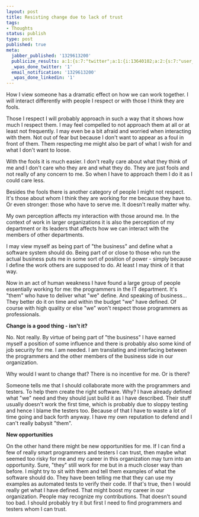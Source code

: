 ```yaml
---
layout: post
title: Resisting change due to lack of trust
tags:
- Thoughts
status: publish
type: post
published: true
meta:
  jabber_published: '1329613200'
  publicize_results: a:1:{s:7:"twitter";a:1:{i:13640102;a:2:{s:7:"user_id";s:10:"snscaimito";s:7:"post_id";s:18:"171036275246243840";}}}
  _wpas_done_twitter: '1'
  email_notification: '1329613200'
  _wpas_done_linkedin: '1'
---
```

<p>How I view someone has a dramatic effect on how we can work together. I will interact differently with people I respect or with those I think they are fools.</p>
<p>Those I respect I will probably approach in such a way that it shows how much I respect them. I may feel compelled to not approach them at all or at least not frequently. I may even be a bit afraid and worried when interacting with them. Not out of fear but because I don't want to appear as a foul in front of them. Them respecting me might also be part of what I wish for and what I don't want to loose.</p>
<p>With the fools it is much easier. I don't really care about what they think of me and I don't care who they are and what they do. They are just fools and not really of any concern to me. So when I have to approach them I do it as I could care less.</p>
<p>Besides the fools there is another category of people I might not respect. It's those about whom I think they are working for me because they have to. Or even stronger: those who have to serve me. It doesn't really matter why.</p>
<p>My own perception affects my interaction with those around me. In the context of work in larger organizations it is also the perception of my department or its leaders that affects how we can interact with the members of other departments.</p>
<p>I may view myself as being part of "the business" and define what a software system should do. Being part of or close to those who run the actual business puts me in some sort of position of power - simply because I define the work others are supposed to do. At least I may think of it that way.</p>
<p>Now in an act of human weakness I have found a large group of people essentially working for me: the programmers in the IT department. It's "them" who have to deliver what "we" define. And speaking of business… They better do it on time and within the budget "we" have defined. Of course with high quality or else "we" won't respect those programmers as professionals.</p>
<p><strong>Change is a good thing - isn't it?</strong></p>
<p>No. Not really. By virtue of being part of "the business" I have earned myself a position of some influence and there is probably also some kind of job security for me. I am needed. I am translating and interfacing between the programmers and the other members of the business side in our organization.</p>
<p>Why would I want to change that? There is no incentive for me. Or is there?</p>
<p>Someone tells me that I should collaborate more with the programmers and testers. To help them create the right software. Why? I have already defined what "we" need and they should just build it as I have described. Their stuff usually doesn't work the first time, which is probably due to sloppy testing and hence I blame the testers too. Because of that I have to waste a lot of time going and back forth anyway. I have my own reputation to defend and I can't really babysit "them".</p>
<p><strong>New opportunities</strong></p>
<p>On the other hand there might be new opportunities for me. If I can find a few of really smart programmers and testers I can trust, then maybe what seemed too risky for me and my career in this organization may turn into an opportunity. Sure, "they" still work for me but in a much closer way than before. I might try to sit with them and tell them examples of what the software should do. They have been telling me that they can use my examples as automated tests to verify their code. If that's true, then I would really get what I have defined. That might boost my career in our organization. People may recognize my contributions. That doesn't sound too bad. I should probably try it but first I need to find programmers and testers whom I can trust.</p>
<p> </p>
